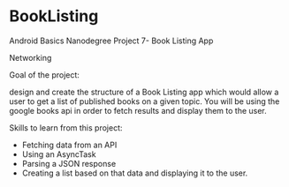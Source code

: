 # BookListing
Android Basics Nanodegree Project 7- Book Listing App

Networking

Goal of the project:

design and create the structure of a Book Listing app which would allow a user
to get a list of published books on a given topic. You will be using the google
books api in order to fetch results and display them to the user.

Skills to learn from this project:

* Fetching data from an API
* Using an AsyncTask
* Parsing a JSON response
* Creating a list based on that data and displaying it to the user.
